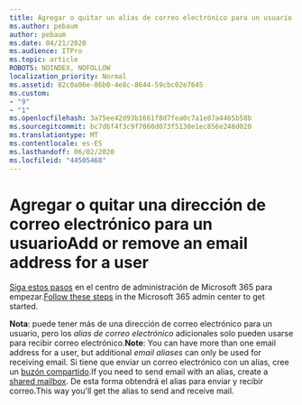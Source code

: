 ```yaml
---
title: Agregar o quitar un alias de correo electrónico para un usuario
ms.author: pebaum
author: pebaum
ms.date: 04/21/2020
ms.audience: ITPro
ms.topic: article
ROBOTS: NOINDEX, NOFOLLOW
localization_priority: Normal
ms.assetid: 82c0a06e-86b0-4e8c-8644-59cbc02e7645
ms.custom:
- "9"
- "1"
ms.openlocfilehash: 3a75ee42d93b1661f8d7fea0c7a1e87a4465b58b
ms.sourcegitcommit: bc7d6f4f3c9f7060d073f5130e1ec856e248d020
ms.translationtype: MT
ms.contentlocale: es-ES
ms.lasthandoff: 06/02/2020
ms.locfileid: "44505468"
---
```

# <a name="add-or-remove-an-email-address-for-a-user"></a><span data-ttu-id="42c98-102">Agregar o quitar una dirección de correo electrónico para un usuario</span><span class="sxs-lookup"><span data-stu-id="42c98-102">Add or remove an email address for a user</span></span>

<span data-ttu-id="42c98-103">[Siga estos pasos](https://portal.office.com/AdminPortal/Home#/AssistedGuide/addemailoptions) en el centro de administración de Microsoft 365 para empezar.</span><span class="sxs-lookup"><span data-stu-id="42c98-103">[Follow these steps](https://portal.office.com/AdminPortal/Home#/AssistedGuide/addemailoptions) in the Microsoft 365 admin center to get started.</span></span>

 <span data-ttu-id="42c98-104">**Nota**: puede tener más de una dirección de correo electrónico para un usuario, pero los *alias de correo electrónico* adicionales solo pueden usarse para recibir correo electrónico.</span><span class="sxs-lookup"><span data-stu-id="42c98-104">**Note**: You can have more than one email address for a user, but additional  *email aliases*  can only be used for receiving email.</span></span> <span data-ttu-id="42c98-105">Si tiene que enviar un correo electrónico con un alias, cree un [buzón compartido](https://docs.microsoft.com/microsoft-365/admin/email/create-a-shared-mailbox).</span><span class="sxs-lookup"><span data-stu-id="42c98-105">If you need to send email with an alias, create a [shared mailbox](https://docs.microsoft.com/microsoft-365/admin/email/create-a-shared-mailbox).</span></span> <span data-ttu-id="42c98-106">De esta forma obtendrá el alias para enviar y recibir correo.</span><span class="sxs-lookup"><span data-stu-id="42c98-106">This way you'll get the alias to send and receive mail.</span></span>
  